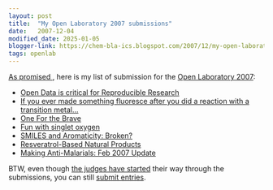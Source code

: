 ```yaml
---
layout: post
title:  "My Open Laboratory 2007 submissions"
date:   2007-12-04
modified_date: 2025-01-05
blogger-link: https://chem-bla-ics.blogspot.com/2007/12/my-open-laboratory-2007-submissions.html
tags: openlab
---
```


[As promised <i class="fa-solid fa-recycle fa-xs"></i>](https://chem-bla-ics.linkedchemistry.info/2007/11/14/last-call-for-open-laboratory-2007.html), here is my
list of submission for the [Open Laboratory 2007](http://scienceblogs.com/clock/2007/11/open_laboratory_2008_last_call.php):

* [Open Data is critical for Reproducible Research](http://wwmm.ch.cam.ac.uk/blogs/murrayrust/?p=412)
* [If you ever made something fluoresce after you did a reaction with a transition metal…](http://www.thechemblog.com/?p=678)
* [One For the Brave](http://pipeline.corante.com/archives/2007/11/02/one_for_the_brave.php)
* [Fun with singlet oxygen](http://curlyarrow.blogspot.com/2007/04/fun-with-singlet-oxygen.html)
* [SMILES and Aromaticity: Broken?](http://depth-first.com/articles/2007/11/28/smiles-and-aromaticity-broken)
* [Resveratrol-Based Natural Products](http://totallysynthetic.com/blog/?p=785)
* [Making Anti-Malarials: Feb 2007 Update](http://usefulchem.blogspot.com/2007/02/making-anti-malarials-feb-2007-update.html)

BTW, even though [the judges have started](http://www.scienceblogs.com/strangerfruit/2007/11/open_lab_2007.php)
their way through the submissions, you can still [submit entries](http://openlab.wufoo.com/forms/submission-form/).
